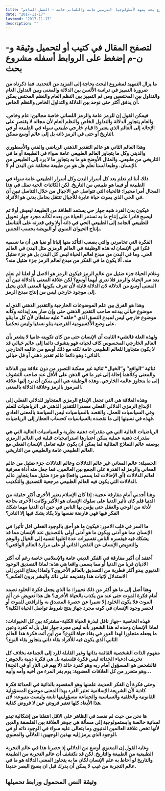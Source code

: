 ```yaml
---
title: "مشروع بحث يمهد لأنطولوجيا الترميز عامة واللساني خاصة – الفصل السادس"
date: "2017-11-17"
lastmod: "2017-11-17"
description: ""
---
```

# **لتصفح المقال في كتيب أو لتحميل وثيقة و-ن-م إضغط على الروابط أسفله** **مشروع بحث**

### ما يزال التمهيد لمشروع البحث بحاجة إلى المزيد من التحديد. فما ذكرناه من ضرورة التمييز في دراسة الألسن بين الدلالة والمعنى وبين التداول العام والتداول بين المختصين ومن ثم التمييز بين النظم العام والنظم المختص يمكن أن يدقق أكثر حتى نوحد بين الدلالة والتداول الخاص والنظم الخاص.

### فيمكن القول إن للرمز عامة والرمز اللساني خاصة مجالين: عام وخاص. والعام يتجاوز الدلالة والتداول الخاص والنظم العام لأن مجاله لا يقتصر على الإحالة إلى العالم الذي يعتبر ذا قيام خارجي طبيعي سواء في الطبيعة أو في التاريخ أو حتى في الرمز ذاته بل إلى عالم أوسع ممكن.

### وهذا العالم الثاني هو عالم التقدير الذهني الرياضي والفني والأسطوري والديني وكل ما يتجاوز العالم الطبيعي عامة سواء في الطبيعة أو ما في التاريخي من طبيعي. والمثال الأوضح هو ما به يتجاوز ما لا يرد إلى الطبيعي من الإنسان. وطبعا لسنا نعلم هل هو من طبيعة مختلفة عن البدن أم لا.

### ذلك أننا لم نعلم بعد كل أسرار البدن وكل أسرار الطبيعي عامة سواء في الطبيعة أو فيما هو طبيعي من التاريخ. لكن الكائنات الحية تمثل في هذا المجال أمرا محيرا: فالحياة التي تتواصل عبر الاجيال من خلال التناسل تبين أن في الحي الذي يموت حياة عابرة للأجيال تنتقل بحامل بدني هو الأفراد.

### فيكون بدن الفرد شبه جهاز حي يستمد الطاقة من الطبيعة ليعيش أولا ثم ليصبح قادرا على إنتاج ما به تستمر الحياة من بعده لكأنه مجرد جهاز تحويل للطبيعي الجامد إلى الطبيعي الحي في ذاته أولا وفي قدرته على التناسل بإنتاج الحيوان المنوي أو البويضة بحسب الجنس.

### الفكرة التي تخامرني والتي يصعب التأكد منها إثباتا أو نفيا هي أن ما نسميه فكرا في الإنسان له هذه الوظيفة في العالم الرمزي مثل البدن في العالم الحي. وما في البدن من مبدع لعالم الحياة ليس كل البدن بل هو جزء ضئيل منه. ألا يكون ما في الفكر من مبدع لعالم الرمز جزء ضئيل منه؟

### وعلام الحياة جزء ضئيل من عالم الرمز فيكون الرمز هو الاصل أو لعلنا لم نعلم بعد سر الحياة والرمز فلا ندري أيهما أوسع؟ لكن علاقة المعنى بالدلالة تبين أن المعنى أوسع من الدلالة لان الدلالة قابلة لأن تعرف بكونها المعنى الذي يحيل إلى موجود خارجي ليس من إنتاج مبدع الرمز.

### وهذا هو الفرق بين علم الموضوعات الخارجية والتقدير الذهني الذي له موضوع خيالي يبدعه صاحب التقدير الذهني حتى وإن صار بعد إبداعه وكأنه موضوع خارجي ليس لمبدع النسق الذي “خلقه” عليه سلطان لأن كل ما يتلو على وضع الأكسيومية الفرضية يتلو نسقيا وليس تحكميا.

### ولهذه العلة فالشيء الثابت أن الإنسان حتى من كان تكوينه عاميا لا يشعر بأن العالم الخارجي المحسوس كاف لحياته فهو يتشوف دائما إلى عالم خيالي قد لا يكون متجاوزا للعالم الطبيعي عامة لكنه مع ذلك أوسع من عالمه الخارجي الذاتي: وهو دائما عالم تقدير ذهني أو قل خيالي.

### ثنائية “الواقع” و”الخيال” ثنائية غير ممكنة التصور من دون علاقة بين الدلالة والمعنى وكلاهما إحالة إلى غير ما في الذهن على الأقل عند صاحب التشوف إلى ما يتجاوز عالمه الخارجي. وهذه الوظيفة هي التي يمكن أن نرد إليها علاقة المرموز بالرمز وعلاقة الدلالة بالمعنى.

### وهذه العلاقة هي التي تجعل الإبداع الرمزي المتجاوز للدلالي الفعلي إلى الإبداع الرمزي الدلالي الفعلي مصدرا للتقدير الذهني في الرياضيات للعلم وفي السياسيات للعمل. والقصد بالسياسيات ليس السياسة بالمعنى العادي فهذه في نسبتها إلى ما نقصده بالسياسيات كحساب العطار إلى الرياضيات.

### الرياضيات العالية التي هي مقدرات ذهنية نظرية والسياسيات العالية التي هي مقدرات ذهنية عملية يمكن اعتبارها استراتيجيات قبلية في العالم الرمزي بوصفه عالم النماذج المثالية لما يمكن أن يكون عليه تعامل الإنسان الفعلي مع العالم الطبيعي عامة والطبيعي من التاريخي.

### الحصيلة: عالم المعاني غير عالم الدلالات وعالم الدلالات جزء ضئيل من عالم المعاني والرمز له القدرة على الجمع بين العالمين. فما جعل منه أداة معرفية لعالم الدلالات (أي الإحالات لما يسمى واقعا) هو جزء ضئيل مما يتجاوز عالم الدلالات التي يكون فيه العالم الطبيعي مرجعية التصديق والتكذيب.

### وهنا أجدني أمام مفارقة عجيبة: إذا كان الإسلام يعتبر الأخرى أكثر حقيقة من الدنيا فلم كان تأثير الدنيا على سلوك الإنسان هو الأكبر وكانت الأخرى بحاجة لأدلة من الوحي والعقل حتى يؤمن بها الناس في حين أن الدنيا مهما شكك الفكر فيها فهي فارضة نفسها ولا يكاد يشك فيها إلا النادر؟

### ما السر في قلب الامور: فيكون ما هو أحق بالوجود الفعلي اقل تأثيرا في الإنسان مما هو أدنى ويكون ما هو أدنى أولى بالتصديق عند الإنسان مما قد يشكك فيه فيفسره الناس تفسيرات عدة اغلبها تنسبه إلى الخيال والوهم والتعويض الإنسان عن النقص الذاتي أو على مرارة العالم الواقعي؟

### أعتقد أن أكبر مفارقة في الفكر الديني عامة والإسلامي خاصة رغم أنه أكثر الاديان قربا من الدنيا أو مما يسمى واقعا هي هذه: لماذا التصديق الوجود الدنيوي يبدو أكثر فطرية من التصديق بالعالم الأخروي؟ ولماذا يحتاج الدين إلى الاستدلال لإثبات هذا وتقديمه على ذاك والبشر يرون العكس؟

### وهنا أصل إلى ما هو أكثر من ذلك تحييرا: ما الذي يجعل فكرة الخلود تصمد أمام فكرة الموت حتى عند من يكذب بالحياة الأخرى؟ هل هذا تعويض عن ألم الموت فلا يكون الخلود إلا تعبيرا عن حصرة المصدق به والرافض للموت أو لحصر وجود الإنسان في كونه مجرد جهاز ينتج شروط تواصل الحياة الكلية؟

### فهذه الخاصية -جهاز ناقل لبذرة الحياة الكلية-مشتركة بين كل الحيوانات: لماذا الإنسان وحده له هذا الشعور بأنه ليس مجرد جهاز نقل بل له كفرد وعين ما يجعله متجاوزا لهذا الدور في بقاء حياة النوع؟ من أين أتت فكرة هذا العالم الثاني الذي يكون فيه للأفراد بقاء ذاتي يتجاوز بقاء النوع؟

### مفهوم الذات الشخصية القائمة بذاتها وغير القابلة للرد إلى الجماعة بخلاف كل تخريف ادعياء الحداثة ليس فكرة فلسفية بل هي فكرة دينية بالجوهر: فالشخص هو المسؤول أمام ربه وهو كفرد خالد (لا يهم في النار أو في الجنة) وهو متحرر من كل العلاقات العضوية: يوم يفر المرء من أخيه وأمه وأبيه…

### وحتى فكرة أن الفكر الحديث علمنها وهو المقصود بالذاتية في الحداثة فكرة كاذبة لأن الشريعة الإسلامية تعتبر الفرد بهذا المعنى موضوع المسؤولية القانونية والخلقية والسياسية والجماعة مسؤوليتها تابعة وليست متبوعة: لان هذا الأبعاد كلها تعتبر فروض عين لا فروض كفاية.

### ها نحن من حيث لم نقصد في الظاهر على الاقل انتقلنا من إشكالية تبدو لسانية خالصة وابستمولوجية إلى مسألة هي جوهر العلاقة بين الفلسفة والدين لأنها تخص علاقة العالمين الدنيوي وما يتعالى عليه سواء في الوجود ذاته أو في الوجود الذي يرمز إليه بهذين الوجهين: الدلالي والمعنوي.

### وغاية القول إن المعنوي أوسع من الدلالي إذ حصرنا هذا في عالم التجربة الطبيعية من الطبيعة والتاريخ. لكن قد نكتشف أن عالم التجربة من الطبيعة والتاريخ لو أحاط به علم الإنسان لكان ما به يتجاوز المعنى الدلالة هو ما في عالم التجربة من غيب لا يمكن أن يدرك قبل ان يصبح البصر حديدا.

## وثيقة النص المحمول ورابط تحميلها

###